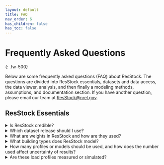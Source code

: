 ```yaml
---
layout: default
title: FAQ
nav_order: 6
has_children: false
has_toc: false
---
```

# Frequently Asked Questions
{: .fw-500}

Below are some frequently asked questions (FAQ) about ResStock. The questions are divided into ResStock essentials, datasets and data access, the data viewer, analysis, and then finally a modeling methods, assumptions, and documentation section. If you have another question, please email our team at [ResStock@nrel.gov](mailto:ResStock@nrel.gov).

## ResStock Essentials

<details>
    <summary>Is ResStock credible?</summary>
    <p>Yes. The models underwent extensive calibration as part of the End Use Load Profiles (EULP) project where we compared model load profiles to AMI data from around the country, and updated baseline model schedules, power densities, among other things using various data sources. Reference the <a href="https://www.nrel.gov/docs/fy22osti/80889.pdf">EULP final report</a> for more details. The EULP project concluded in 2021.

    For details about how to determine whether the models are appropriate for a specific analysis, reference <a href="https://nrel.github.io/ResStock.github.io/docs/resources/explanations/Considerations_for_ResStock_Calibration_and_Validation.html">this explanation</a>.</p>
</details>

<details>
    <summary>Which dataset release should I use?</summary>
    <p>We recommend using the latest data release whenever possible. However, older datasets still provide valuable information and can be used if newer datasets are not appropriate for a specific use. We do not recommend a comparison of upgrade measures across different dataset releases due to the changes and improvements made in each dataset release. Each new dataset release includes its own set of upgrade measures, some of which are repeats, and improvements made to the baseline model and modeling methodology. See the <a href="https://nrel.github.io/ResStock.github.io/docs/data.html">Data page</a> for a list of available datasets and access links, as well as technical documentation for the ResStock tool.</p>
</details>

<details>
    <summary>What are weights in ResStock and how are they used?</summary>
    <p>Weights in ResStock represent the number of real buildings in the U.S. building stock that a ResStock model represents. Each ResStock dataset release has a different weighting factor for the building models. As seen in <a href="https://www.nrel.gov/docs/fy22osti/80889.pdf">this paper</a>, our model or sample weights are constructed using U.S. EIA 2009 RECS microdata. Use the weights by multiplying the column of interest by the weight. Some results columns already have the weight applied. These have the word “weighted” in the name.</p>
</details>

<details>
    <summary> What building types does ResStock model?</summary>
    <p>ResStock models most types of housing including single-family, multifamily, and manufactured or mobile homes. See <a href="https://nrel.github.io/ResStock.github.io/docs/resources/explanations/Building_Types.html">this explanation</a> for more detail on what is not modeled.</p>
</details>

<details>
    <summary>How many profiles or models should be used, and how does the number used affect uncertainty of results?</summary>
    <p>We recommend estimating the standard error using the standard deviation divided by the square root of the number of samples (i.e. profiles or models) and using the results to inform the appropriate minimum sample size for a particular analysis. As a conservative reference, using at least 1,000 samples  will maintain 15% or lower sampling discrepancy for many common quantities of interest, as described in the <a href="https://docs.nrel.gov/docs/fy22osti/80889.pdf">End-Use Load Profiles methodology report section 5.1.3</a>.

    See <a href="https://nrel.github.io/ResStock.github.io/docs/resources/explanations/Why_at_Least_1000_Samples_is_Recommended.html">this explanation</a>  this explanation which has more details and also points to other ResStock references about how to increase the number of samples and calculate the uncertainty.
    </p>
</details>

<details>
    <summary>Are these load profiles measured or simulated?</summary>
    <p>The profiles are simulated using the ResStock and ComStock modeling tools, which have been validated and informed by the best available data against an array of empirical datasets. ResStock and ComStock use the EnergyPlus simulation engine. The validation results and uncertainty for quantities of interest are presented in the <a href="https://docs.nrel.gov/docs/fy22osti/80889.pdf">End-Use Load Profiles final report</a>.
    
    ResStock generally simulates 550,000 individual building energy models, and ComStock simulates 150,000 building energy models.
</p>

## Datasets and Data Access

<details>
    <summary>How do I access the dataset?</summary>
    <p>There are several access platforms available to access ComStock and ResStock datasets. See the <a href="https://nrel.github.io/ComStock.github.io/docs/data.html">ComStock Data page</a> and <a href="https://nrel.github.io/ResStock.github.io/docs/data.html">ResStock Data page</a> for more detail about dataset access and links to the public datasets.</p>
</details>

<details>
    <summary>What do the codes used to describe "county_id" and other geographic fields mean?</summary>
    <p>ComStock and ResStock use the National Historical GIS (NHGIS) GISJOIN standard codes for county, census PUMA, and census tract, which are based on Federal Information Processing System (FIPS) codes. The datasets use the 2010 version of the GISJOIN codes--2020 are not available at this time. For more information about the geospatial fields available in the datasets, see <a href="https://nrel.github.io/ComStock.github.io/docs/resources/explanations/reference_geographic_codes.html">this explanation</a> for ComStock, and <a href="https://nrel.github.io/ResStock.github.io/docs/resources/explanations/Geographic_Fields_and_Codes.html">this explanatation</a> for ResStock.
    
    In most ComStock and ResStock datasets, county name is available in addition to the GISJOIN county code. For both tools, the column in the metadata_and_annual_results files on OEDI is called "in.county_name". 
    </p>
</details>

<details>
    <summary>I am trying to match buildings between releases, but noticed the building IDs do not match between them.</summary>
    <p>The building IDs and exact building characteristics between releases will not match because we re-sample our input characteristic distributions for every release. However, you can filter the building models using building characteristics to identify similar samples between releases. For instance, using building type, size, location, and wall construction type to identify similar models. The fields with the prefix “in.” show the available model inputs that you can use to do the comparison. You can see a complete list and description of available fields in the “data_dictionary.tsv” file on the OEDI Data Lake.</p>
</details>

<details>
    <summary>Are descriptions available for the end-use categories and fields available for filtering?</summary>
    <p>Descriptions of each of the building characteristics and the end-use categories can be found in the “data_dictionary.tsv” file. Descriptions of the values used in those filters can be found in the “enumeration_dictionary.tsv”. Both files can be downloaded from the OEDI Data Lake and are unique to each dataset release. Use the correct data dictionary for the relevant dataset. They can be opened with Excel or a text editor.

    Links to the OEDI Data Lake for each dataset release can be found on the <a href="https://nrel.github.io/ComStock.github.io/docs/data.html">ComStock Data page</a> and <a href="https://nrel.github.io/ResStock.github.io/docs/data.html">ResStock Data page</a>.
    </p>
</details>

<details>
    <summary>What are the data units?</summary>
    <p>ComStock and ResStock data have multiple units. For annual results data downloaded from the Open Energy Data Initiative (OEDI) data lake, units can be found in the "data_dictionary.tsv" file. Some fields will also have the units in the column header at the end of the name (e.g., "out.electricity.total.jan.energy_consumption..**kwh**"). Timeseries energy consumption data on OEDI are provided in kWh. Natural gas, fuel oil, and propane are output in kwh--this is intentional though unconventional.

    The Data Viewer provides energy data in metric units, visible in the y-axis label. Depending on the scale of energy being shown, the metric prefix will automatically adjust (T for tera, G for giga, M for mega, etc.).

    For Tableau dashboards, use the relevant column headers or the graph axis to see the units.
    </p>
</details>

<details>
    <summary>What is the timezone of the timestamps?</summary>
    <p>The timestamps of all load profiles have been converted to Eastern Standard Time, to prevent issues when aggregating across time zones. The underlying modeling was conducted using local standard time for each location, with occupant schedules adjusted for daylight savings as applicable. All EnergyPlus timeseries outputs were converted from local standard time to Eastern Standard Time for publication in the web Data Viewer, Data Viewer exports, timeseries aggregates, and individual timeseries parquet files. In converting from local Standard Time to Eastern Standard Time, if necessary the last few hours of each dataset were moved to the beginning of the timeseries. For example, the first two hours of data from Colorado in Eastern Standard Time (Jan 1, midnight to 2 AM) were originally modeled as the last two hours of the year in Mountain Standard Time (Dec 31, 10 PM to midnight) using the corresponding weather.</p>
</details>

<details>
    <summary>Do the timeseries aggregates have the sample weighting factors applied?</summary>
    <p>Yes. The aggregates represent the total relevant building stock with all relevant weights applied (e.g., all small office buildings in the state of Colorado), not just the sum of the model results.</p>
</details>

<details>
    <summary>Are weather data files available in EPW format?</summary>
    <p>Weather data used for the modeling have been provided in .csv format for regression modeling, forecasting, or other analyses. The TMY3 weather files in EnergyPlus input format (EPW) can be downloaded from the NREL Data Catalog (https://data.nrel.gov/submissions/156), with filenames that correspond to county IDs in the ResStock and ComStock metadata. EPW format weather files for 2018 or other actual meteorological years (AMY) have not been publicly released. These files can be purchased from private sector vendors. See <a href="https://energyplus.net/weather/simulation">here</a> for a list of providers.</p>
</details>

<details>
    <summary>Is there an API to access data without downloading locally?</summary>
    <p>Currently, there is no API. However, we have posted a <a href="https://www.youtube.com/watch?v=qSR1MFpSiro&list=PLmIn8Hncs7bEYCZiHaoPSovoBrRGR-tRS&index=4">tutorial</a> showing how to load the datasets into cloud services such as Amazon Web Services (AWS) so the data can be queried by analytic tools like Athena.

    Example notebooks and SQL queries are also available on the <a href="https://nrel.github.io/ComStock.github.io/docs/resources/how_to_guides/example_scripts.html">Access ComStock datasets programmatically</a> page, and more will be added as we develop them. The queries and example notebooks are a good starting point for accessing ResStock programmatically, too.</p>
</details>

<details>
    <summary>What software can I use to open the .parquet files?</summary>
    <p>Parquet files can be read using programming languages such as Python, using the pyarrow package. For other options, see <a href="https://arrow.apache.org/docs/index.html">https://arrow.apache.org/docs/index.html</a>. There are a few third-party graphical tools for viewing parquet files, but we have not tested them and the third-party support is limited.

    See below for example Python code to convert parquet file to csv. </p>
    <pre><code>import pandas as pd
import os
folder_path = 'C:/Users/username/Documents/EUSS/Results'
file_name = '813-2'
suffix = '.parquet'
file = pd.read_parquet(os.path.join(folder_path, file_name+suffix))
new_suffix = '.csv'
file.to_csv(os.path.join(folder_path, file_name+new_suffix), index = False)
    </code></pre>
</details>

<details>
    <summary>Does the timestamp represent the beginning, middle, or end of each 15-minute interval?</summary>
    <p>The timestamp indicates the end of each 15-minute interval. So "12:15" represents the energy use between 12:00 and 12:15.</p>
</details>

<details>
    <summary>Are the EnergyPlus model input files (.idf) or OpenStudio (.osm) files available?</summary>
    <p>Most ResStock datasets include the input files, though the file format provided varies. More recent datasets have xml and osm files, like the 2024 release 2. Older releases, have the following files:  2024 release 1 does not have either,  2022 release 1 has xml files, and 2021 release 1 has osm files.</p>
</details>

<details>
    <summary>Are there load profiles available for the 16 California Climate Zones?</summary>
    <p>Yes, ResStock includes California Climate zone as a characteristic.</p>
</details>

## Data Viewer

<details>
    <summary>What is the Data Viewer?</summary>
    <p>
    The Data Viewer is a web-based visualization platform that takes data directly from our hosting platform, the OEDI data lake.
    
    The Data Viewer can show users timeseries data or data aggregations in a web browser. More information can be found in section 6.2 Web-Based Visualization Platform of the <a href="https://nrel.github.io/ResStock.github.io/assets/trd/ResStock_Technical_Reference_Document_Final.pdf">ResStock technical reference documentation</a>.
    
    The link to the Data Viewer depends on the dataset, and other factors. View the <a href="https://nrel.github.io/ResStock.github.io/docs/data.html">Data page</a> for links to the Data Viewer specific to each dataset release. 
    </p>
</details>

<details>
    <summary>In the Data Viewer, what does "sum" or "average" mean?</summary>
    <p>The 'sum' aggregation is the total energy consumption for all buildings that meet the filter criteria across all the occurrences of the given time step within the selected month(s). For example, in a day timeseries range for a specific state for the month of July, the 7-7:15 AM hour time step shows the sum of all energy consumption statewide between 7-7:15 AM in July, from buildings that meet the filter criteria. The ‘sum’ view has fewer uses than the ‘average’ view. The 'average' aggregation is the total energy consumption for all buildings that meet the filter criteria, averaged across all the occurrences of the given time step within the selected month(s). 
    
    For example, in a day timeseries range for a specific state for the month of July, the 7-7:15 AM hour time step shows the average statewide energy consumption between 7-7:15 AM in July, from buildings that meet the filter criteria. The ‘average’ aggregation provides a view of the average day of total energy consumption in the state. This is the more logical view for most use cases. Note that while each time step within a day or a year has the same number of occurrences within each dataset, each time step for a week does not - some days of the week occur more times than others in each year or month range (except for February).
    </p>
</details>

<details>
    <summary>In the Data Viewer, how are the peak day and min peak day defined?</summary>
    <p>The peak day is the day with the highest single-hour (peak) energy consumption within the selected months.
    
    The min peak day is the day with the lowest single-hour energy consumption within the selected months.
    </p>
</details>

<details>
    <summary>In the Data Viewer, why is the time series data slow to load after I click the update button?</summary>
    <p>We query data in real time to produce the time series graphs you see on the webpage, and this can involve scanning terabytes (TB) of data. Running a baseline-only query for California, Texas, New York, or Illinois takes around a minute, while running a query for a state like Colorado or Massachusetts takes about 10-20 seconds. However, if the graphs have previously been generated we have the data cached and can typically load the data in a few seconds. That's why the load time varies.</p>
</details>

<details>
    <summary>In the Data Viewer, why can't I click on the "Explore Timeseries" button?</summary>
    <p>The “Explore Timeseries” option is available once a specific geography (e.g. state or PUMA region) is selected.</p>
</details>

<details>
    <summary>In the Data Viewer, how do I see a profile for just one, or just a few, end uses?</summary>
    <p>Clicking on the end uses in the legend will highlight the end use in the visualization.</p>
</details>

<details>
    <summary>In the Data Viewer, how can I access a specific day of time series data?</summary>
    <p>Choose “Export csv” and “15 minute resolution”. The resulting csv file will have 15 minute end use load profiles that are not aggregated over time.</p>
</details>

<details>
    <summary>In the Data Viewer, can I aggregate over multiple locations?</summary>
    <p>The viewer allows aggregations of up to six locations (states or PUMAs, depending on the dataset). When viewing a single location, choose the “+ More Locations” option, add up to five additional locations, and choose “Update Search”. Additionally, the "+ Filter" button enables aggregations of an unlimited number of locations, including by PUMA and county. This button also allows users to filter the data by characteristics, such as vintage, floor area, and building type.
    
    Additionally, sums of more than six locations can be created manually by downloading sums of up to six locations and summing further on your local computer. 
    
    TMY3 weather is not aligned between locations. This does not affect our recommendations for working with annual data. However, if your application requires timeseries data and therefore would benefit from aligned weather, we recommend either using an AMY dataset, or filtering by weather station and summing only within a single weather station’s PUMAs.
    </p>
</details>

<details>
    <summary>In the Data Viewer, how can I see the building characteristics associated with an aggregate load profile from the data viewer?</summary>
    <p>The building characteristics are available on the Open Energy Data Initiative (OEDI) data lake. Visit the <a href="https://nrel.github.io/ResStock.github.io/docs/data.html">Data page</a> for links to the OEDI pages for each dataset.
    
    Depending on your data viewer geography, choose either by_state or national. If you are interested in national building characteristics, choose national, your file type of interest (csv or parquet), and then a file with either baseline or a specific upgrade number in the name. If you are interested in state specific results, choose by_state, then pick the state, then the file type of interest (csv or parquet), and then a file with either baseline or a specific upgrade number in the name.
    
    Once the data is downloaded and open, apply the same filters that were used in the Data Viewer.
    </p>
</details>

## Analysis

<details>
    <summary>Can I run ComStock and ResStock myself?</summary>
    <p>The code required to run ComStock and ResStock is available on our public GitHub repositories: <a href="https://github.com/NREL/ComStock">https://github.com/NREL/ComStock</a> ; <a href="https://github.com/NREL/ResStock">https://github.com/NREL/ResStock</a>. Other related code repositories are provided on the For Developers page for <a href="https://nrel.github.io/ComStock.github.io/docs/for_developers/for_developers.html">ComStock</a> and <a href="https://nrel.github.io/ResStock.github.io/docs/developers.html">ResStock</a>.
    
    While these resources are available, ComStock and ResStock are complex modeling tools and there is no documentation for running the model other than what exists in the codebase, and we are not able to support running the models at this time. We generally do not recommend running the model unless you have a deep understanding of the methodology and objectives. Please email us at <a href="mailto:ComStock@nrel.gov">ComStock@nrel.gov</a> or <a href="mailto:ResStock@nrel.gov">ResStock@nrel.gov</a>  if you have suggestions for improvements or specific needs.
    </p>
</details>

<details>
    <summary>I am interested in an upgrade measure combination that is not currently available as an upgrade package in the public datasets. Can I combine results from the individual measures?</summary>
    <p>Our general guidance is to NOT combine measure results. There are interactions between most upgrade measures that affect the amount of savings and make results of multiple measures together misleading.
    
    See an explanation and examples on this topic, for <a href="https://nrel.github.io/ComStock.github.io/docs/resources/explanations/combining_measure_results.html">ComStock</a> and <a href="https://nrel.github.io/ResStock.github.io/docs/resources/explanations/Individual_Measures_Not_Combined.html">ResStock</a>.
    
    Please email us at <a href="mailto:ComStock@nrel.gov">ComStock@nrel.gov</a> or <a href="mailto:ResStock@nrel.gov">ResStock@nrel.gov</a> if you have questions about combining specific measures.
    </p>
</details>

<details>
    <summary>I want to analyze only part of a package, not the whole package. Can I compare samples that did not get this part of the upgrade, with samples that got the full upgrade to analyze the impact?</summary>
    <p>Yes you can, but there are a few caveats to be aware of. For example, if looking at one envelope package that includes air sealing, insulation, and duct sealing, downselecting to models without the wall insulation measure applied is creating a biased sample, since the package applies wall insulation only to uninsulated wood stud walls. Using this method, you are removing some of the poorest performing buildings. Take a look at the samples to see how many samples you would be removing with this approach, and then consider if it is reasonable.</p>
</details>


## Modeling Methods, Assumptions, and Documentation

<details>
    <summary>Where can I find information about input data sources, modeling methodology, and assumptions?</summary>
    <p>ResStock reference documentation is available in the Published Datasets section of the <a href="https://nrel.github.io/ResStock.github.io/docs/data.html">Data page</a>. This includes baseline and upgrade measure information. We generally publish an updated version with every dataset release.</p>
</details>

<details>
    <summary>Where is there documentation on what technologies are available in the upgrade measures?</summary>
    <p>The <a href="https://nrel.github.io/ResStock.github.io/docs/data.html">Data page</a> links to each dataset and the dataset technical documentation which covers the technologies and upgrades that are available. </p>
</details>

<details>
    <summary>Does ResStock model rooftop solar PV?</summary>
    <p>Yes, ResStock does model rooftop solar PV. See more details on rooftop PV, assumptions, and limitations on <a href="https://nrel.github.io/ResStock.github.io/docs/resources/explanations/PV_System_Assignment_and_Distributions.html">this explanation</a>.We recommend using <a href="https://pvwatts.nrel.gov/">PVWatts</a> or <a href="https://reopt.nrel.gov/tool">ReOPT</a> to evaluate PV for a more comprehensive analysis. </p>
</details>

<details>
    <summary>Are there electric vehicle (EV) charging profiles in the dataset?</summary>
    <p>No, ResStock does not currently model EV charging in the dataset, however this feature is in development. For modeling aggregate EV load profiles for a city or state, we suggest using <a href="https://afdc.energy.gov/evi-pro-lite/load-profile">EVI-Pro Lite</a>. Measured charging profile data for individual homes can be found in the <a href="https://neea.org/data/nw-end-use-load-research-project/energy-metering-study-data">NEEA HEMS Data</a>  NEEA HEMS data and <a href="https://www.pecanstreet.org/dataport/">Pecan Street Dataport</a>. Email us at <a href="mailto:ResStock@nrel.gov">ResStock@nrel.gov</a> if you have suggestions for other EV charging data sources.</p>
</details>

<details>
    <summary>What emissions scenarios are modeled?</summary>
    <p>Depending on the ResStock dataset, different emission scenarios are used. The technical documentation for each dataset usually contains information about the emission scenarios modeled. Recent datasets used Cambuium data, and have multiple emission scenarios modeled. Links to the technical documentation can be found <a href="https://nrel.github.io/ResStock.github.io/docs/data.html">here</a> For more information, see section 5.4 of the <a href="https://nrel.github.io/ResStock.github.io/assets/trd/ResStock_Technical_Reference_Document_Final.pdf">ResStock technical reference documentation</a>.</p>
</details>

<details>
    <summary>How are leap years modeled?</summary>
    <p>ResStock models every day of the year, including for leap years. The results for leap years (ie AMY2012 weather) therefore span 8784 hours, and are generated using weather files that contain 8784 hours. Here is the relevant <a href="https://openstudio-hpxml.readthedocs.io/en/latest/workflow_inputs.html#id4">OS-HPXML documentation</a>.</p>
</details>

<details>
    <summary>Are costs modeled?</summary>
    <p>ResStock models the cost of running the equipment, or the cost impact on the utility bill. None of the ResStock datasets include the first costs (also called upgrade or measure costs).
    
    See the <a href="https://nrel.github.io/ResStock.github.io/assets/trd/ResStock_Technical_Reference_Document_Final.pdf">ResStock technical reference documentation</a> for more information on utility bill calculation. </p>
</details>

<details>
    <summary>Does ResStock only model water heaters in one location, or can the location vary?</summary>
    <p>The location can vary. They could be located in the attic, mechanical room, crawlspace, garage, basement, living area, outside, or in an unheated basement. More information can be found in section 4.5 of the <a href="https://nrel.github.io/ResStock.github.io/assets/trd/ResStock_Technical_Reference_Document_Final.pdf">Resstock technical reference documentation</a>. Before the 2024 Release 2, we generally used this logic: in cold climates, the water heater was in the basement if there was one, living space otherwise. For hot climates, it'd be the garage if there was one, living space otherwise.</p>
</details>

<details>
    <summary>Does ResStock consider duct sizing impacts with any HVAC upgrades?</summary>
    <p>When retrofitting a home with a heat pump, sometimes duct size needs to change because of a higher flow rate and a lower supply temperature. ResStock assumes that the duct size increases in all datasets up to and including the 2024 Release 2 dataset. However, this may not be done in practice.</p>
</details>

<details>
    <summary>Partial air conditioning is being referenced from RECS 2009. Why has this not been updated?</summary>
    <p>We have not found a more recent dataset with the necessary data resolution. This includes RECS 2015 and RECS 2020. The dependencies of this characteristic’s distribution, such as cooling type, use more recent data, so the final distributions of partial air conditioning does not match RECS 2009 even though this is the data source.
    </p>
</details>

<details>
    <summary>The lighting options available are 100% CFL or 100% of one lighting type. This is unlikely to be the case in buildings. How can I explain this to our clients?</summary>
    <p>This is a limitation of ResStock, we are not able to do a mixed lighting scenario because there are data limitations in RECS 2015. In reality, some homes may not have 100% of a certain type of lighting. If you are looking at this data, consider our other guidance on the number of samples recommended in order to draw conclusions.</p>
</details>